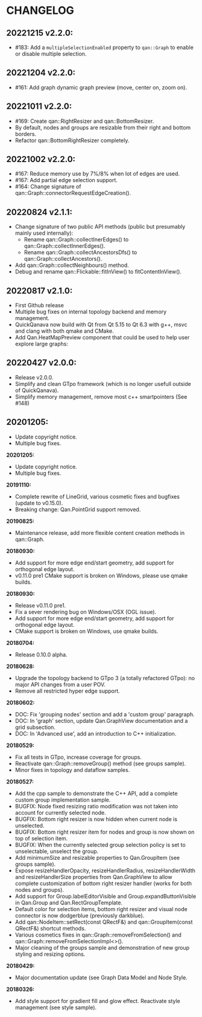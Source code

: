 # CHANGELOG

## 20221215 v2.2.0:
- #183: Add a `multipleSelectionEnabled` property to `qan::Graph` to enable or disable multiple selection.

## 20221204 v2.2.0:
- #161: Add graph dynamic graph preview (move, center on, zoom on).

## 20221011 v2.2.0:
- #169: Create qan::RightResizer and qan::BottomResizer.
- By default, nodes and groups are resizable from their right and bottom borders.
- Refactor qan::BottomRightResizer completely.

## 20221002 v2.2.0:
- #167: Reduce memory use by 7%/8% when lot of edges are used.
- #167: Add partial edge selection support.
- #164: Change signature of qan::Graph::connectorRequestEdgeCreation().

## 20220824 v2.1.1:
- Change signature of two public API methods (public but presumably mainly used internally):
  - Rename qan::Graph::collectInerEdges() to qan::Graph::collectInnerEdges().
  - Rename qan::Graph::collectAncestorsDfs() to qan::Graph::collectAncestors().
- Add qan::Graph::collectNeighbours() method.
- Debug and rename qan::Flickable::fitInView() to fitContentInView().

## 20220817 v2.1.0:
- First Github release 
- Multiple bug fixes on internal topology backend and memory management.
- QuickQanava now build with Qt from Qt 5.15 to Qt 6.3 with g++, msvc and clang with both qmake and CMake.
- Add Qan.HeatMapPreview component that could be used to help user explore large graphs:

## 20220427 v2.0.0:
- Release v2.0.0.
- Simplify and clean GTpo framework (which is no longer usefull outside of QuickQanava).
- Simplify memory management, remove most c++ smartpointers (See #148)

## 20201205:
- Update copyright notice.
- Multiple bug fixes.

**20201205:** 
+ Update copyright notice.
+ Multiple bug fixes.

**20191110:** 
+ Complete rewrite of LineGrid, various cosmetic fixes and bugfixes (update to v0.15.0).
+ Breaking change: Qan.PointGrid support removed.

**20190825:** 
+ Maintenance release, add more flexible content creation methods in qan::Graph.

**20180930:** 
+ Add support for more edge end/start geometry, add support for orthogonal edge layout.
+ v0.11.0 pre1 CMake support is broken on Windows, please use qmake builds.
    
**20180930:** 
- Release v0.11.0 pre1.
- Fix a sever rendering bug on Windows/OSX (OGL issue).
- Add support for more edge end/start geometry, add support for orthogonal edge layout.
- CMake support is broken on Windows, use qmake builds.
    
**20180704:**

- Release 0.10.0 alpha.

**20180628:**

- Upgrade the topology backend to GTpo 3 (a totally refactored GTpo): no major API changes from a user POV.
- Remove all restricted hyper edge support.

**20180602:**

- DOC: Fix 'grouping nodes' section and add a 'custom group' paragraph.
- DOC: In 'graph' section, update Qan.GraphView documentation and a grid subsection.
- DOC: In 'Advanced use', add an introduction to C++ initialization.

**20180529:**

- Fix all tests in GTpo, increase coverage for groups.
- Reactivate qan::Graph::removeGroup() method (see groups sample).
- Minor fixes in topology and dataflow samples.

**20180527:**

- Add the cpp sample to demonstrate the C++ API, add a complete custom group implementation sample.
- BUGFIX: Node fixed resizing ratio modification was not taken into account for currently selected node.
- BUGFIX: Bottom right resizer is now hidden when current node is unselected.
- BUGFIX: Bottom right resizer item for nodes and group is now shown on top of selection item.
- BUGFIX: When the currently selected group selection policy is set to unselectable, unselect the group.
- Add minimumSize and resizable properties to Qan.GroupItem (see groups sample).
- Expose resizeHandlerOpacity, resizeHandlerRadius, resizeHandlerWidth and resizeHandlerSize properties from Qan.GraphView to allow
  complete customization of bottom right resizer handler (works for both nodes and groups).
- Add support for Group.labelEditorVisible and Group.expandButtonVisible in Qan.Group and Qan.RectGroupTemplate.
- Default color for selection items, bottom right resizer and visual node connector is now dodgerblue (previously darkblue).
- Add qan::NodeItem::setRect(const QRectF&) and qan::GroupItem(const QRectF&) shortcut methods.
- Various cosmetics fixes in qan::Graph::removeFromSelection() and qan::Graph::removeFromSelectionImpl<>().
- Major cleaning of the groups sample and demonstration of new group styling and resizing options.

**20180429:**

- Major documentation update (see Graph Data Model and Node Style.

**20180326:** 

- Add style support for gradient fill and glow effect. Reactivate style management (see style sample).
